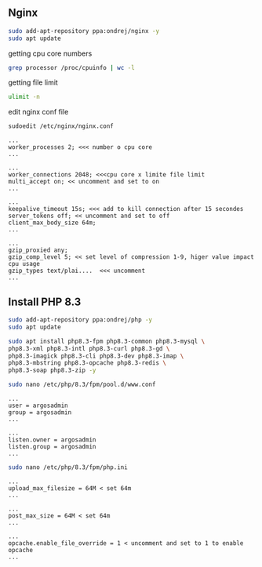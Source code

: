 
## Nginx


```bash
sudo add-apt-repository ppa:ondrej/nginx -y
sudo apt update
```

getting cpu core numbers

```bash
grep processor /proc/cpuinfo | wc -l
```

getting file limit
```bash
ulimit -n
```


edit nginx conf file 
```bash
sudoedit /etc/nginx/nginx.conf
```

```
...
worker_processes 2; <<< number o cpu core
...

...
worker_connections 2048; <<<cpu core x limite file limit
multi_accept on; << uncomment and set to on
...

...
keepalive_timeout 15s; <<< add to kill connection after 15 secondes
server_tokens off; << uncomment and set to off
client_max_body_size 64m;
...

...
gzip_proxied any;
gzip_comp_level 5; << set level of compression 1-9, higer value impact cpu usage
gzip_types text/plai....  <<< uncomment 
...

```


## Install PHP 8.3

```bash
sudo add-apt-repository ppa:ondrej/php -y
sudo apt update
```

```bash
sudo apt install php8.3-fpm php8.3-common php8.3-mysql \
php8.3-xml php8.3-intl php8.3-curl php8.3-gd \
php8.3-imagick php8.3-cli php8.3-dev php8.3-imap \
php8.3-mbstring php8.3-opcache php8.3-redis \
php8.3-soap php8.3-zip -y
```


```bash
sudo nano /etc/php/8.3/fpm/pool.d/www.conf
```

```
...
user = argosadmin
group = argosadmin
...

...
listen.owner = argosadmin
listen.group = argosadmin
...
```


```bash
sudo nano /etc/php/8.3/fpm/php.ini
```

```
...
upload_max_filesize = 64M < set 64m
...

...
post_max_size = 64M < set 64m
...

...
opcache.enable_file_override = 1 < uncomment and set to 1 to enable opcache
...
```